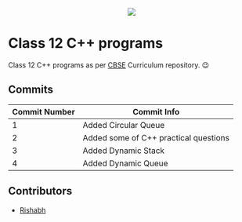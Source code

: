 <p align="center">
  <img src="https://avatars2.githubusercontent.com/u/15812317?s=50&v=4">
</p>

# Class 12 C++ programs
Class 12 C++ programs as per [CBSE](http://cbse.nic.in/) Curriculum repository. :wink:

## Commits
|Commit Number|Commit Info|
|---|---|
|1|Added Circular Queue|
|2|Added some of C++ practical questions|
|3|Added Dynamic Stack|
|4|Added Dynamic Queue|

## Contributors
- [Rishabh](https://rishabh3112.github.io/)
